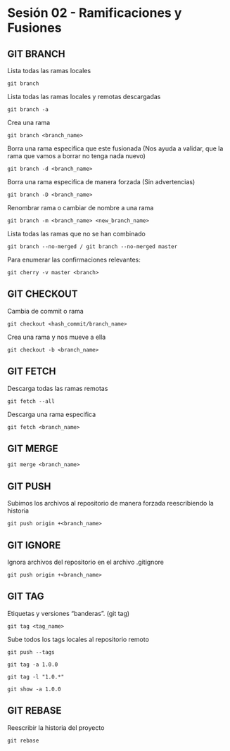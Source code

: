 
# Sesión 02 - Ramificaciones y Fusiones

## GIT BRANCH
Lista todas las ramas locales

```
git branch
```
Lista todas las ramas locales y remotas descargadas

```
git branch -a
```
Crea una rama

```
git branch <branch_name>
```
Borra una rama especifica que este fusionada (Nos ayuda a validar, que la rama que vamos a borrar no tenga nada nuevo)

```
git branch -d <branch_name>
```
Borra una rama especifica de manera forzada (Sin advertencias)

```
git branch -D <branch_name>
```

Renombrar rama o cambiar de nombre a una rama

```
git branch -m <branch_name> <new_branch_name>
```
Lista todas las ramas que no se han combinado

```
git branch --no-merged / git branch --no-merged master

```
Para enumerar las confirmaciones relevantes:

```
git cherry -v master <branch>
```
## GIT CHECKOUT
Cambia de commit o rama

```
git checkout <hash_commit/branch_name>

```
Crea una rama y nos mueve a ella
```
git checkout -b <branch_name>
```
## GIT FETCH
Descarga todas las ramas remotas

```
git fetch --all
```
Descarga una rama especifica

```
git fetch <branch_name>
```
## GIT MERGE
```
git merge <branch_name>
```
## GIT PUSH
Subimos los archivos al repositorio de manera forzada reescribiendo la historia

```
git push origin +<branch_name>
```
## GIT IGNORE
Ignora archivos del repositorio en el archivo .gitignore

```
git push origin +<branch_name>
```
## GIT TAG
Etiquetas y versiones “banderas”. (git tag)

```
git tag <tag_name>
```
Sube todos los tags locales al repositorio remoto

```
git push --tags
```
```
git tag -a 1.0.0
```
```
git tag -l "1.0.*"
```
```
git show -a 1.0.0
```

## GIT REBASE
Reescribir la historia del proyecto
```
git rebase
```